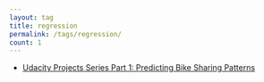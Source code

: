 ```yaml
---
layout: tag
title: regression
permalink: /tags/regression/
count: 1
---
```


- [Udacity Projects Series Part 1: Predicting Bike Sharing Patterns](https://hash-ir.github.io/blog/bike-sharing-patterns/)
